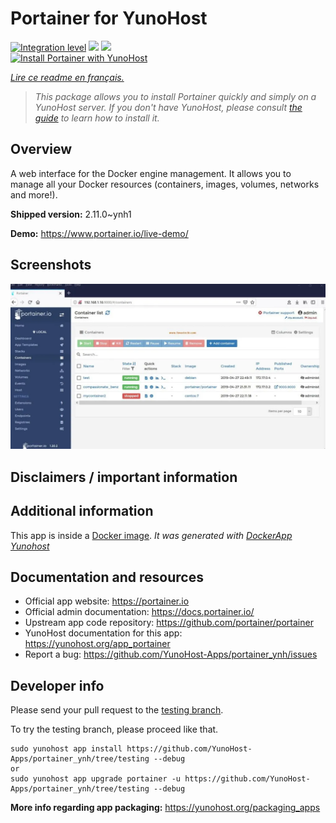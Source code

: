 <!--
N.B.: This README was automatically generated by https://github.com/YunoHost/apps/tree/master/tools/README-generator
It shall NOT be edited by hand.
-->

# Portainer for YunoHost

[![Integration level](https://dash.yunohost.org/integration/portainer.svg)](https://dash.yunohost.org/appci/app/portainer) ![](https://ci-apps.yunohost.org/ci/badges/portainer.status.svg) ![](https://ci-apps.yunohost.org/ci/badges/portainer.maintain.svg)  
[![Install Portainer with YunoHost](https://install-app.yunohost.org/install-with-yunohost.svg)](https://install-app.yunohost.org/?app=portainer)

*[Lire ce readme en français.](./README_fr.md)*

> *This package allows you to install Portainer quickly and simply on a YunoHost server.
If you don't have YunoHost, please consult [the guide](https://yunohost.org/#/install) to learn how to install it.*

## Overview

A web interface for the Docker engine management. It allows you to manage all your Docker resources (containers, images, volumes, networks and more!).


**Shipped version:** 2.11.0~ynh1

**Demo:** https://www.portainer.io/live-demo/

## Screenshots

![](./doc/screenshots/screenshot1.webp)

## Disclaimers / important information

## Additional information

This app is inside a [Docker image](https://hub.docker.com/r/portainer/portainer/).
*It was generated with [DockerApp Yunohost](https://github.com/aymhce/dockerappmodel_ynh/)*

## Documentation and resources

* Official app website: https://portainer.io
* Official admin documentation: https://docs.portainer.io/
* Upstream app code repository: https://github.com/portainer/portainer
* YunoHost documentation for this app: https://yunohost.org/app_portainer
* Report a bug: https://github.com/YunoHost-Apps/portainer_ynh/issues

## Developer info

Please send your pull request to the [testing branch](https://github.com/YunoHost-Apps/portainer_ynh/tree/testing).

To try the testing branch, please proceed like that.
```
sudo yunohost app install https://github.com/YunoHost-Apps/portainer_ynh/tree/testing --debug
or
sudo yunohost app upgrade portainer -u https://github.com/YunoHost-Apps/portainer_ynh/tree/testing --debug
```

**More info regarding app packaging:** https://yunohost.org/packaging_apps